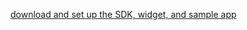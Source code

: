 [download and set up the SDK, widget, and sample app](/docs/guides/oie-embedded-common-download-setup-app/go/main/)
